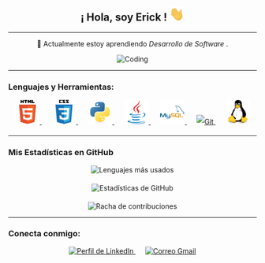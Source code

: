 <div align="center">
  <h2>
    ¡ Hola, soy Erick ! 
    <img src="https://github.com/ABSphreak/ABSphreak/blob/master/gifs/Hi.gif" width="30px">
  </h2>
</div>

---

<p align="center">
  🌱 Actualmente estoy aprendiendo <em>Desarrollo de Software </em>.
</p>

<div align="center">
  <img alt="Coding" width="300" src="https://i.pinimg.com/originals/81/17/8b/81178b47a8598f0c81c4799f2cdd4057.gif">
</div>

---

### Lenguajes y Herramientas:
<p align="center" style="line-height: 2;">
  <a href="https://www.w3.org/html/" target="_blank" rel="noreferrer"> 
    <img src="https://raw.githubusercontent.com/devicons/devicon/master/icons/html5/html5-original-wordmark.svg" alt="HTML5" width="50" height="50"/> 
  </a> 
  &nbsp;&nbsp;&nbsp;&nbsp;
  <a href="https://www.w3schools.com/css/" target="_blank" rel="noreferrer"> 
    <img src="https://raw.githubusercontent.com/devicons/devicon/master/icons/css3/css3-original-wordmark.svg" alt="CSS3" width="50" height="50"/> 
  </a> 
  &nbsp;&nbsp;&nbsp;&nbsp;
  <a href="https://www.python.org/" target="_blank" rel="noreferrer"> 
    <img src="https://raw.githubusercontent.com/devicons/devicon/master/icons/python/python-original.svg" alt="Python" width="50" height="50"/> 
  </a>
  &nbsp;&nbsp;&nbsp;&nbsp;
  <a href="https://www.java.com" target="_blank" rel="noreferrer"> 
    <img src="https://raw.githubusercontent.com/devicons/devicon/master/icons/java/java-original.svg" alt="Java" width="50" height="50"/> 
  </a> 
  &nbsp;&nbsp;&nbsp;&nbsp;
  <a href="https://www.mysql.com/" target="_blank" rel="noreferrer"> 
    <img src="https://raw.githubusercontent.com/devicons/devicon/master/icons/mysql/mysql-original-wordmark.svg" alt="MySQL" width="50" height="50"/> 
  </a>
  &nbsp;&nbsp;&nbsp;&nbsp;
  <a href="https://git-scm.com/" target="_blank" rel="noreferrer"> 
    <img src="https://www.vectorlogo.zone/logos/git-scm/git-scm-icon.svg" alt="Git" width="50" height="50"/> 
  </a> 
  &nbsp;&nbsp;&nbsp;&nbsp;
  <a href="https://linux.org/" target="_blank" rel="noreferrer"> 
    <img src="https://raw.githubusercontent.com/devicons/devicon/master/icons/linux/linux-original.svg" alt="Linux" width="50" height="50"/> 
  </a>
</p>

---

### Mis Estadísticas en GitHub
<div align="center" style="margin-bottom: 20px;">
  <img src="https://github-readme-stats.vercel.app/api/top-langs?username=ErickPunina&show_icons=true&theme=dark&locale=es&layout=compact" alt="Lenguajes más usados" />
</div>

<div align="center" style="margin-bottom: 20px;">
  <img src="https://github-readme-stats.vercel.app/api?username=ErickPunina&show_icons=true&theme=dark&locale=es" alt="Estadísticas de GitHub" />
</div>

<div align="center">
  <img src="https://github-readme-streak-stats.herokuapp.com/?user=ErickPunina&theme=dark" alt="Racha de contribuciones" />
</div>

---

### Conecta conmigo:
<p align="center">
  <a href="https://www.linkedin.com/in/erick-punina-8ab8b9339/" target="blank">
    <img src="https://raw.githubusercontent.com/rahuldkjain/github-profile-readme-generator/master/src/images/icons/Social/linked-in-alt.svg" alt="Perfil de LinkedIn" height="40" width="50" />
  </a>
  &nbsp;&nbsp;&nbsp;&nbsp;
  <a href="mailto:erick2019rem@gmail.com" target="blank">
    <img src="https://upload.wikimedia.org/wikipedia/commons/4/4e/Gmail_Icon.png" alt="Correo Gmail" height="40" width="50" />
  </a>
</p>

